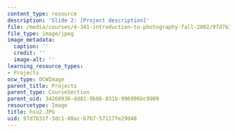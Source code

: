 ```yaml
---
content_type: resource
description: 'Slide 2: [Project description]'
file: /media/courses/4-341-introduction-to-photography-fall-2002/97d7b31f3dc108acb7b757117fe29d48_hsu2.JPG
file_type: image/jpeg
image_metadata:
  caption: ''
  credit: ''
  image-alt: ''
learning_resource_types:
- Projects
ocw_type: OCWImage
parent_title: Projects
parent_type: CourseSection
parent_uid: 34260936-dd81-9b86-831b-996996bc9909
resourcetype: Image
title: hsu2.JPG
uid: 97d7b31f-3dc1-08ac-b7b7-57117fe29d48
---
```

